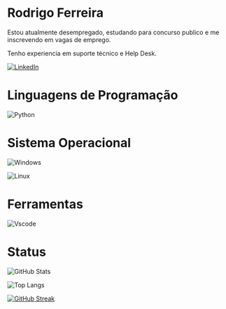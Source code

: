 # Rodrigo Ferreira

Estou atualmente desempregado, estudando para concurso publico e me inscrevendo em vagas de emprego. 

Tenho experiencia em suporte técnico e Help Desk.

[![LinkedIn](https://img.shields.io/badge/LinkedIn-0077B5?style=for-the-badge&logo=linkedin&logoColor=white)](https://www.linkedin.com/in/rodrigo-de-souza-ferreira-a5a41a1a6/)



# Linguagens de Programação

![Python](https://img.shields.io/badge/python-3670A0?style=for-the-badge&logo=python&logoColor=ffdd54)



# Sistema Operacional

![Windows](https://img.shields.io/badge/Windows-000?style=for-the-badge&logo=windows&logoColor=2CA5E0)

![Linux](https://img.shields.io/badge/Linux-000?style=for-the-badge&logo=linux&logoColor=FCC624)



# Ferramentas

![Vscode](https://img.shields.io/badge/Vscode-007ACC?style=for-the-badge&logo=visual-studio-code&logoColor=white)



# Status

![GitHub Stats](https://github-readme-stats.vercel.app/api?username=rodrigoandrigo&theme=transparent&bg_color=000&border_color=30A3DC&show_icons=true&icon_color=30A3DC&title_color=E94D5F&text_color=FFF)


![Top Langs](https://github-readme-stats-git-masterrstaa-rickstaa.vercel.app/api/top-langs/?username=rodrigoandrigo&layout=compact&bg_color=000&border_color=30A3DC&title_color=E94D5F&text_color=FFF)

[![GitHub Streak](https://streak-stats.demolab.com/?user=rodrigoandrigo&theme=bear&background=000&border=30A3DC&dates=FFF)](https://git.io/streak-stats)
